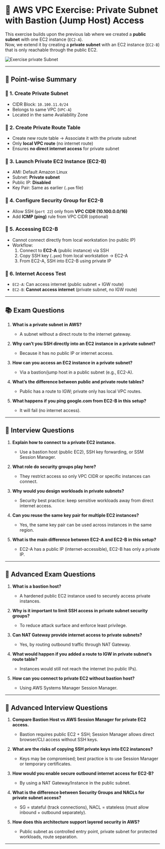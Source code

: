 # 🚀 AWS VPC Exercise: Private Subnet with Bastion (Jump Host) Access  

This exercise builds upon the previous lab where we created a **public subnet** with one EC2 instance (`EC2-A`).  
Now, we extend it by creating a **private subnet** with an EC2 instance (`EC2-B`) that is only reachable through the public EC2.  


![Exercise private Subnet](?raw=true)

---

## 📝 Point-wise Summary  

### 🔹 1. Create Private Subnet  
- CIDR Block: `10.100.11.0/24`  
- Belongs to same VPC (`VPC-A`)  
- Located in the same Availability Zone  

### 🔹 2. Create Private Route Table  
- Create new route table → Associate it with the private subnet  
- Only **local VPC route** (no internet route)  
- Ensures **no direct internet access** for private subnet  

### 🔹 3. Launch Private EC2 Instance (EC2-B)  
- AMI: Default Amazon Linux  
- Subnet: **Private subnet**  
- Public IP: **Disabled**  
- Key Pair: Same as earlier (`.pem` file)  

### 🔹 4. Configure Security Group for EC2-B  
- Allow SSH (`port 22`) only from **VPC CIDR (10.100.0.0/16)**  
- Add **ICMP (ping)** rule from VPC CIDR (optional)  

### 🔹 5. Accessing EC2-B  
- Cannot connect directly from local workstation (no public IP)  
- Workflow:  
  1. Connect to **EC2-A** (public instance) via SSH  
  2. Copy SSH key (`.pem`) from local workstation → EC2-A  
  3. From EC2-A, SSH into EC2-B using private IP  

### 🔹 6. Internet Access Test  
- `EC2-A`: Can access internet (public subnet + IGW route)  
- `EC2-B`: **Cannot access internet** (private subnet, no IGW route)  

---

## 📚 Exam Questions  

1. **What is a private subnet in AWS?**  
   - A subnet without a direct route to the internet gateway.  

2. **Why can’t you SSH directly into an EC2 instance in a private subnet?**  
   - Because it has no public IP or internet access.  

3. **How can you access an EC2 instance in a private subnet?**  
   - Via a bastion/jump host in a public subnet (e.g., EC2-A).  

4. **What’s the difference between public and private route tables?**  
   - Public has a route to IGW; private only has local VPC routes.  

5. **What happens if you ping google.com from EC2-B in this setup?**  
   - It will fail (no internet access).  

---

## 💼 Interview Questions  

1. **Explain how to connect to a private EC2 instance.**  
   - Use a bastion host (public EC2), SSH key forwarding, or SSM Session Manager.  

2. **What role do security groups play here?**  
   - They restrict access so only VPC CIDR or specific instances can connect.  

3. **Why would you design workloads in private subnets?**  
   - Security best practice: keep sensitive workloads away from direct internet access.  

4. **Can you reuse the same key pair for multiple EC2 instances?**  
   - Yes, the same key pair can be used across instances in the same region.  

5. **What is the main difference between EC2-A and EC2-B in this setup?**  
   - EC2-A has a public IP (internet-accessible), EC2-B has only a private IP.  

---

## 🎯 Advanced Exam Questions  

1. **What is a bastion host?**  
   - A hardened public EC2 instance used to securely access private instances.  

2. **Why is it important to limit SSH access in private subnet security groups?**  
   - To reduce attack surface and enforce least privilege.  

3. **Can NAT Gateway provide internet access to private subnets?**  
   - Yes, by routing outbound traffic through NAT Gateway.  

4. **What would happen if you added a route to IGW in private subnet’s route table?**  
   - Instances would still not reach the internet (no public IPs).  

5. **How can you connect to private EC2 without bastion host?**  
   - Using AWS Systems Manager Session Manager.  

---

## 🧠 Advanced Interview Questions  

1. **Compare Bastion Host vs AWS Session Manager for private EC2 access.**  
   - Bastion requires public EC2 + SSH; Session Manager allows direct browser/CLI access without SSH keys.  

2. **What are the risks of copying SSH private keys into EC2 instances?**  
   - Keys may be compromised; best practice is to use Session Manager or temporary certificates.  

3. **How would you enable secure outbound internet access for EC2-B?**  
   - By using a NAT Gateway/Instance in the public subnet.  

4. **What is the difference between Security Groups and NACLs for private subnet access?**  
   - SG = stateful (track connections), NACL = stateless (must allow inbound + outbound separately).  

5. **How does this architecture support layered security in AWS?**  
   - Public subnet as controlled entry point, private subnet for protected workloads, route separation.  

---
